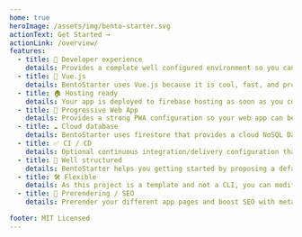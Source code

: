 ```yaml
---
home: true
heroImage: /assets/img/bento-starter.svg
actionText: Get Started →
actionLink: /overview/
features:
  - title: 🙌 Developer experience
    details: Provides a complete well configured environment so you can immediatly focus on writing your web app code.
  - title: 💚 Vue.js
    details: BentoStarter uses Vue.js because it is cool, fast, and probably the easiest javascript framework to learn today.
  - title: 🏠 Hosting ready
    details: Your app is deployed to firebase hosting as soon as you commit a new version.
  - title: 🚀 Progressive Web App
    details: Provides a strong PWA configuration so your web app can be used as a mobile (IOS / Android) or desktop application with offline support.
  - title: ☁️ Cloud database
    details: BentoStarter uses firestore that provides a cloud NoSQL Database so you can focus on writing your front-end code.
  - title: ✅ CI / CD
    details: Optional continuous integration/delivery configuration that helps you control your code quality before deployment.
  - title: 📁 Well structured
    details: BentoStarter helps you getting started by proposing a default app structure based on best practices.
  - title: 🛠 Flexible
    details: As this project is a template and not a CLI, you can modify the whole project according to your needs.
  - title: 🔎 Prerendering / SEO
    details: Prerender your different app pages and boost SEO with meta-data description per page.

footer: MIT Licensed
---
```

